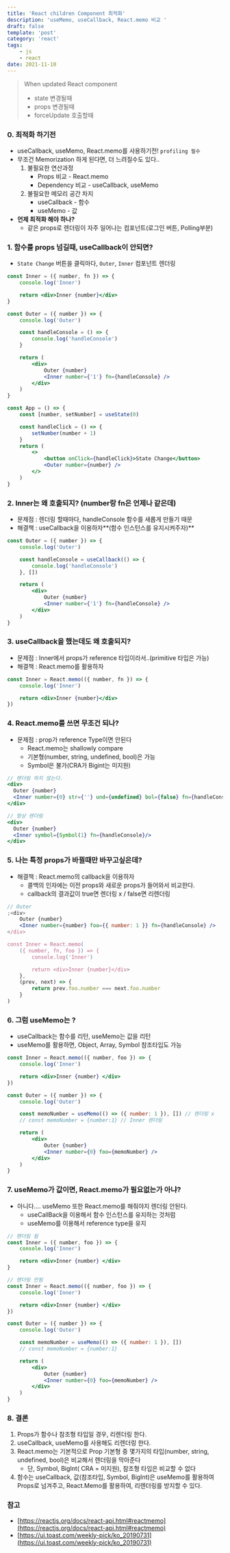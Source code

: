 ```yaml
---
title: 'React children Component 최적화'
description: 'useMemo, useCallback, React.memo 비교 '
draft: false
template: 'post'
category: 'react'
tags:
    - js
    - react
date: 2021-11-10
---
```


> When updated React component
>
> -   state 변경될때
> -   props 변경될때
> -   forceUpdate 호출할때

### 0. 최적화 하기전

-   useCallback, useMemo, React.memo를 사용하기전! `profiling 필수`
-   무조건 Memorization 하게 된다면, 더 느려질수도 있다..
    1. 불필요한 연산과정
        - Props 비교 - React.memo
        - Dependency 비교 - useCallback, useMemo
    2. 불필요한 메모리 공간 차지
        - useCallback - 함수
        - useMemo - 값
-   **언제 최적화 해야 하나?**
    -   같은 props로 렌더링이 자주 일어나는 컴포넌트(로그인 버튼, Polling부분)

### 1. 함수를 props 넘길때, useCallback이 안되면?

-   `State Change` 버튼을 클릭마다, `Outer`, `Inner` 컴포넌트 렌더링

```jsx
const Inner = ({ number, fn }) => {
    console.log('Inner')

    return <div>Inner {number}</div>
}

const Outer = ({ number }) => {
    console.log('Outer')

    const handleConsole = () => {
        console.log('handleConsole')
    }

    return (
        <div>
            Outer {number}
            <Inner number={'1'} fn={handleConsole} />
        </div>
    )
}

const App = () => {
    const [number, setNumber] = useState(0)

    const handleClick = () => {
        setNumber(number + 1)
    }
    return (
        <>
            <button onClick={handleClick}>State Change</button>
            <Outer number={number} />
        </>
    )
}
```

### 2. Inner는 왜 호출되지? (number랑 fn은 언제나 같은데)

-   문제점 : 렌더링 할때마다, handleConsole 함수를 새롭게 만들기 때문
-   해결책 : useCallback을 이용하자**(함수 인스턴스를 유지시켜주자)**

```jsx
const Outer = ({ number }) => {
    console.log('Outer')

    const handleConsole = useCallback(() => {
        console.log('handleConsole')
    }, [])

    return (
        <div>
            Outer {number}
            <Inner number={'1'} fn={handleConsole} />
        </div>
    )
}
```

### 3. useCallback을 했는데도 왜 호출되지?

-   문제점 : Inner에서 props가 reference 타입이라서..(primitive 타입은 가능)
-   해결책 : React.memo를 활용하자

```jsx
const Inner = React.memo(({ number, fn }) => {
    console.log('Inner')

    return <div>Inner {number}</div>
})
```

### 4. React.memo를 쓰면 무조건 되나?

-   문제점 : prop가 reference Type이면 안된다
    -   React.memo는 shallowly compare
    -   기본형(number, string, undefined, bool)은 가능
    -   Symbol은 불가(CRA가 Bigint는 미지원)

```jsx
// 렌더링 하지 않는다.
<div>
  Outer {number}
  <Inner number={0} str={''} und={undefined} bol={false} fn={handleConsole}/>
</div>

// 항상 렌더링
<div>
  Outer {number}
  <Inner symbol={Symbol(1} fn={handleConsole}/>
</div>
```

### 5. 나는 특정 props가 바뀔때만 바꾸고싶은데?

-   해결책 : React.memo의 callback을 이용하자
    -   콜백의 인자에는 이전 props와 새로운 props가 들어와서 비교한다.
    -   callback의 결과값이 true면 렌더링 x / false면 리렌더링

```jsx
// Outer
;<div>
    Outer {number}
    <Inner number={number} foo={{ number: 1 }} fn={handleConsole} />
</div>

const Inner = React.memo(
    ({ number, fn, foo }) => {
        console.log('Inner')

        return <div>Inner {number}</div>
    },
    (prev, next) => {
        return prev.foo.number === next.foo.number
    }
)
```

### 6. 그럼 useMemo는 ?

-   useCallback는 함수를 리턴, useMemo는 값을 리턴
-   useMemo를 활용하면, Object, Array, Symbol 참조타입도 가능

```jsx
const Inner = React.memo(({ number, foo }) => {
    console.log('Inner')

    return <div>Inner {number} </div>
})

const Outer = ({ number }) => {
    console.log('Outer')

    const memoNumber = useMemo(() => ({ number: 1 }), []) // 렌더링 x
    // const memoNumber = {number:1} // Inner 렌더링

    return (
        <div>
            Outer {number}
            <Inner number={0} foo={memoNumber} />
        </div>
    )
}
```

### 7. useMemo가 값이면, React.memo가 필요없는가 아냐?

-   아니다.... useMemo 또한 React.memo를 해줘야지 렌더링 안된다.
    -   useCallBack을 이용해서 함수 인스턴스를 유지하는 것처럼
    -   useMemo를 이용해서 reference type을 유지

```jsx
// 렌더링 됨
const Inner = ({ number, foo }) => {
    console.log('Inner')

    return <div>Inner {number} </div>
}

// 렌더링 안됨
const Inner = React.memo(({ number, foo }) => {
    console.log('Inner')

    return <div>Inner {number} </div>
})

const Outer = ({ number }) => {
    console.log('Outer')

    const memoNumber = useMemo(() => ({ number: 1 }), [])
    // const memoNumber = {number:1}

    return (
        <div>
            Outer {number}
            <Inner number={0} foo={memoNumber} />
        </div>
    )
}
```

### 8. 결론

1. Props가 함수나 참조형 타입일 경우, 리렌더링 한다.
2. useCallback, useMemo를 사용해도 리렌더링 한다.
3. React.memo는 기본적으로 Prop 기본형 중 몇가지의 타입(number, string, undefined, bool)은 비교해서 렌더링을 막아준다
    - 단, Symbol, BigInt( CRA = 미지원), 참조형 타입은 비교할 수 없다
4. 함수는 useCallback, 값(참조타입, Symbol, BigInt)은 useMemo를 활용하여 Props로 넘겨주고, React.Memo를 활용하여, 리렌더링를 방지할 수 있다.

### 참고

-   [https://reactjs.org/docs/react-api.html#reactmemo](https://reactjs.org/docs/react-api.html#reactmemo)
-   [https://ui.toast.com/weekly-pick/ko_20190731](https://ui.toast.com/weekly-pick/ko_20190731)
